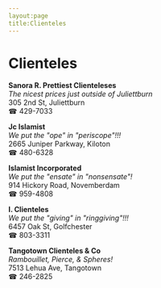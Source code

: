```yaml
---
layout:page
title:Clienteles
---
```

# Clienteles

**Sanora R. Prettiest Clienteleses**  
_The nicest prices just outside of Juliettburn_  
305 2nd St, Juliettburn  
☎ 429-7033



**Jc Islamist**  
_We put the "ope" in "periscope"!!!_  
2665 Juniper Parkway, Kiloton  
☎ 480-6328



**Islamist Incorporated**  
_We put the "ensate" in "nonsensate"!_  
914 Hickory Road, Novemberdam  
☎ 959-4808



**I. Clienteles**  
_We put the "giving" in "ringgiving"!!!_  
6457 Oak St, Golfchester  
☎ 803-3311



**Tangotown Clienteles & Co**  
_Rambouillet, Pierce, & Spheres!_  
7513 Lehua Ave, Tangotown  
☎ 246-2825




